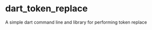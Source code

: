 dart_token_replace
==================

A simple dart command line and library for performing token replace
